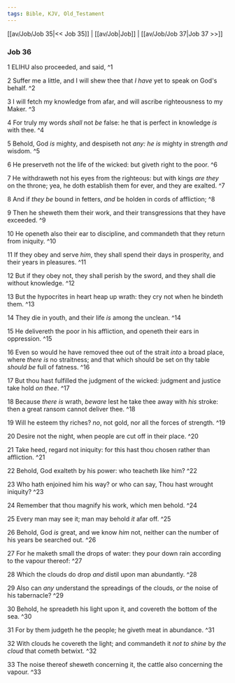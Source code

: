 ```yaml
---
tags: Bible, KJV, Old_Testament
---
```


[[av/Job/Job 35|<< Job 35]] | [[av/Job|Job]] | [[av/Job/Job 37|Job 37 >>]]

### Job 36

1 ELIHU also proceeded, and said, ^1

2 Suffer me a little, and I will shew thee that _I_ _have_ yet to speak on God's behalf. ^2

3 I will fetch my knowledge from afar, and will ascribe righteousness to my Maker. ^3

4 For truly my words _shall_ not _be_ false: he that is perfect in knowledge _is_ with thee. ^4

5 Behold, God _is_ mighty, and despiseth not _any:_ _he_ _is_ mighty in strength _and_ wisdom. ^5

6 He preserveth not the life of the wicked: but giveth right to the poor. ^6

7 He withdraweth not his eyes from the righteous: but with kings _are_ _they_ on the throne; yea, he doth establish them for ever, and they are exalted. ^7

8 And if _they_ _be_ bound in fetters, _and_ be holden in cords of affliction; ^8

9 Then he sheweth them their work, and their transgressions that they have exceeded. ^9

10 He openeth also their ear to discipline, and commandeth that they return from iniquity. ^10

11 If they obey and serve _him_, they shall spend their days in prosperity, and their years in pleasures. ^11

12 But if they obey not, they shall perish by the sword, and they shall die without knowledge. ^12

13 But the hypocrites in heart heap up wrath: they cry not when he bindeth them. ^13

14 They die in youth, and their life _is_ among the unclean. ^14

15 He delivereth the poor in his affliction, and openeth their ears in oppression. ^15

16 Even so would he have removed thee out of the strait _into_ a broad place, where _there_ _is_ no straitness; and that which should be set on thy table _should_ _be_ full of fatness. ^16

17 But thou hast fulfilled the judgment of the wicked: judgment and justice take hold _on_ _thee_. ^17

18 Because _there_ _is_ wrath, _beware_ lest he take thee away with _his_ stroke: then a great ransom cannot deliver thee. ^18

19 Will he esteem thy riches? _no_, not gold, nor all the forces of strength. ^19

20 Desire not the night, when people are cut off in their place. ^20

21 Take heed, regard not iniquity: for this hast thou chosen rather than affliction. ^21

22 Behold, God exalteth by his power: who teacheth like him? ^22

23 Who hath enjoined him his way? or who can say, Thou hast wrought iniquity? ^23

24 Remember that thou magnify his work, which men behold. ^24

25 Every man may see it; man may behold _it_ afar off. ^25

26 Behold, God _is_ great, and we know _him_ not, neither can the number of his years be searched out. ^26

27 For he maketh small the drops of water: they pour down rain according to the vapour thereof: ^27

28 Which the clouds do drop _and_ distil upon man abundantly. ^28

29 Also can _any_ understand the spreadings of the clouds, _or_ the noise of his tabernacle? ^29

30 Behold, he spreadeth his light upon it, and covereth the bottom of the sea. ^30

31 For by them judgeth he the people; he giveth meat in abundance. ^31

32 With clouds he covereth the light; and commandeth it _not_ _to_ _shine_ by _the_ _cloud_ that cometh betwixt. ^32

33 The noise thereof sheweth concerning it, the cattle also concerning the vapour. ^33
